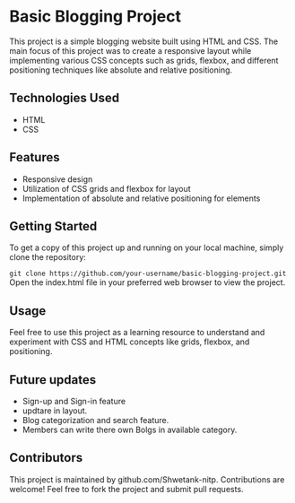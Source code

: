 # Basic Blogging Project
<p>
  This project is a simple blogging website built using HTML and CSS. The main focus of this project was to create a responsive layout while implementing various CSS concepts such as grids, flexbox, and different positioning techniques like absolute and relative positioning.
</p>

## Technologies Used
<ul>
  <li>HTML</li>
  <li>CSS</li>
</ul>

## Features
<ul>
  <li>Responsive design</li>
  <li>Utilization of CSS grids and flexbox for layout</li>
  <li>Implementation of absolute and relative positioning for elements</li>
</ul>

## Getting Started
<p>To get a copy of this project up and running on your local machine, simply clone the repository:</p>
<code>git clone https://github.com/your-username/basic-blogging-project.git</code>
<span>Open the index.html file in your preferred web browser to view the project.</span>

## Usage
<p>Feel free to use this project as a learning resource to understand and experiment with CSS and HTML concepts like grids, flexbox, and positioning.</p>

## Future updates
<ul>
  <li>Sign-up and Sign-in feature</il>
  <li>updtare in layout.</li>
  <li>Blog categorization and search feature.</li>
  <li>Members can write there own Bolgs in available category.</li>
</ul>

## Contributors
<span>This project is maintained by github.com/Shwetank-nitp. Contributions are welcome! Feel free to fork the project and submit pull requests.</span>

